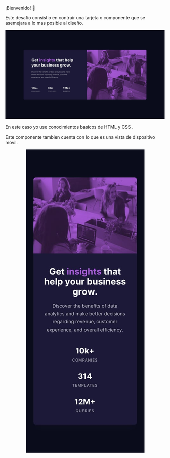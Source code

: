 ¡Bienvenido! 👋

Este desafio consistio en contruir una tarjeta o componente que se asemejara a lo mas posible al diseño.

![alt text](https://github.com/Richard5200/Componente-de-tarjeta-frontendmentor/blob/main/design/desktop-design.jpg)


En este caso yo use conocimientos basicos de HTML y CSS .

Este componente tambien cuenta con lo que es una vista de dispositivo movil.
<p align="center">
 <img src="https://github.com/Richard5200/Componente-de-tarjeta-frontendmentor/blob/main/design/mobile-design.jpg" alt="">

</p>
